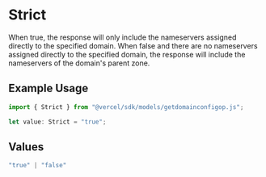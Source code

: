 # Strict

When true, the response will only include the nameservers assigned directly to the specified domain. When false and there are no nameservers assigned directly to the specified domain, the response will include the nameservers of the domain's parent zone.

## Example Usage

```typescript
import { Strict } from "@vercel/sdk/models/getdomainconfigop.js";

let value: Strict = "true";
```

## Values

```typescript
"true" | "false"
```